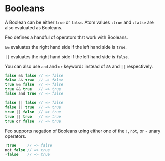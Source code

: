 # Booleans
A Boolean can be either `true` or `false`. Atom values `:true` and `:false` are also evaluated as Booleans.

Feo defines a handful of operators that work with Booleans.

`&&` evaluates the right hand side if the left hand side is `true`.

`||` evaluates the right hand side if the left hand side is `false`.

You can also use `and` and `or` keywords instead of `&&` and `||` respectively.

```js
false && false // => false
false && true  // => false
true && false  // => false
true && true   // => true
false and true // => false

false || false // => false
false || true  // => true
true || false  // => true
true || true   // => true
true or false  // => true
```

Feo supports negation of Booleans using either one of the `!`, `not`, or `-` unary operators.
```js
!true     // => false
not false // => true
-false    // => true
```
